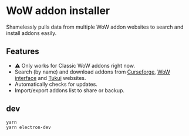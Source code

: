 # WoW addon installer

Shamelessly pulls data from multiple WoW addon websites to search and install addons easily.

## Features

* :warning: Only works for Classic WoW addons right now.
* Search (by name) and download addons from [Curseforge](https://www.curseforge.com/wow/addons), [WoW interface](https://www.wowinterface.com/addons.php) and [Tukui](https://www.tukui.org/addons.php) websites.
* Automatically checks for updates.
* Import/export addons list to share or backup.

## dev

```
yarn
yarn electron-dev
```
